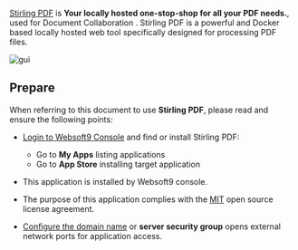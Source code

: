 [Stirling PDF](https://stirlingpdf.io) is **Your locally hosted one-stop-shop for all your PDF needs.**, used for Document Collaboration . Stirling PDF is a powerful and Docker based locally hosted web tool specifically designed for processing PDF files.


![gui](http://libs.websoft9.com/Websoft9/DocsPicture/zh/stirlingpdf/stirlingpdf-gui-websoft9.png)


## Prepare

When referring to this document to use **Stirling PDF**, please read and ensure the following points:

- [Login to Websoft9 Console](./login-console) and find or install Stirling PDF:
  - Go to **My Apps** listing applications 
  - Go to **App Store** installing target application

- This application is installed by Websoft9 console.


- The purpose of this application complies with the [MIT](https://opensource.org/licenses/MIT) open source license agreement.


- [Configure the domain name](./domain-set) or **server security group** opens external network ports for application access.
